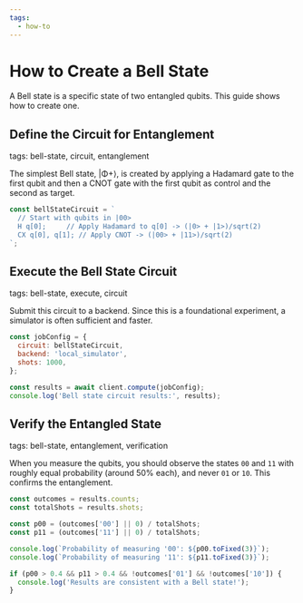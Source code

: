 ```yaml
---
tags:
  - how-to
---
```

# How to Create a Bell State

A Bell state is a specific state of two entangled qubits. This guide shows how to create one.

## Define the Circuit for Entanglement
tags: bell-state, circuit, entanglement

The simplest Bell state, |Φ+⟩, is created by applying a Hadamard gate to the first qubit and then a CNOT gate with the first qubit as control and the second as target.

```javascript
const bellStateCircuit = `
  // Start with qubits in |00>
  H q[0];     // Apply Hadamard to q[0] -> (|0> + |1>)/sqrt(2)
  CX q[0], q[1]; // Apply CNOT -> (|00> + |11>)/sqrt(2)
`;
```

## Execute the Bell State Circuit
tags: bell-state, execute, circuit

Submit this circuit to a backend. Since this is a foundational experiment, a simulator is often sufficient and faster.

```javascript
const jobConfig = {
  circuit: bellStateCircuit,
  backend: 'local_simulator',
  shots: 1000,
};

const results = await client.compute(jobConfig);
console.log('Bell state circuit results:', results);
```

## Verify the Entangled State
tags: bell-state, entanglement, verification

When you measure the qubits, you should observe the states `00` and `11` with roughly equal probability (around 50% each), and never `01` or `10`. This confirms the entanglement.

```javascript
const outcomes = results.counts;
const totalShots = results.shots;

const p00 = (outcomes['00'] || 0) / totalShots;
const p11 = (outcomes['11'] || 0) / totalShots;

console.log(`Probability of measuring '00': ${p00.toFixed(3)}`);
console.log(`Probability of measuring '11': ${p11.toFixed(3)}`);

if (p00 > 0.4 && p11 > 0.4 && !outcomes['01'] && !outcomes['10']) {
  console.log('Results are consistent with a Bell state!');
}
```
